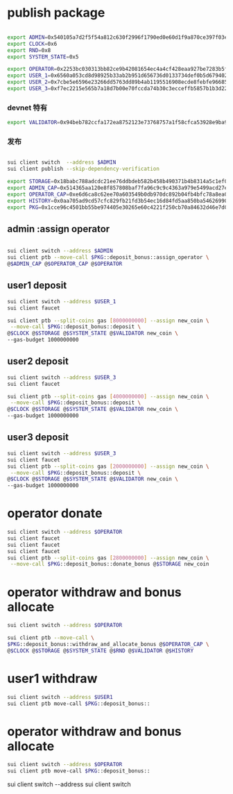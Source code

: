 # publish package
```bash

export ADMIN=0x540105a7d2f5f54a812c630f2996f1790ed0e60d1f9a870ce397f03e4cec9b38
export CLOCK=0x6
export RND=0x8
export SYSTEM_STATE=0x5

```

```bash
export OPERATOR=0x2253bc030313bb82ce9b42081654ec4a4cf428eaa927be7283b5fa672b54a7d4
export USER_1=0x6560a053cd8d98925b33ab2b951d656736d0133734def0b5d679402fc555576c
export USER_2=0x7cbe5e6596e23266dd5763dd89b4ab1195516908ecde8febfe96685c7cbe6432
export USER_3=0xf7ec2215e565b7a18d7b00e70fccda74b30c3ecceffb5857b1b3d2249e28e94f
```

### devnet 特有
```bash
export VALIDATOR=0x94beb782ccfa172ea8752123e73768757a1f58cfca53928e9ba918a2c44a695b
```
### 发布

```bash

sui client switch  --address $ADMIN
sui client publish --skip-dependency-verification 

```

```bash
export STORAGE=0x18babc788adcdc21ee76ddbdeb582b458b490371b4b8314a5c1ef0bad92a53e3
export ADMIN_CAP=0x514365aa120e8f857808baf7fa96c9c9c4363a979e5499acd27eb80f3110da23
export OPERATOR_CAP=0xe6d6ca8c62ee70a603549b0db970dc892b04fb4bfc78a8ea09434c1ca4390fea
export HISTORY=0x0aa705ad9cd57cfc829fb21fd3b54ec16d84fd5aa850ba5462699000825a20ce
export PKG=0x1cce96c4501bb55be974405e30265e60c4221f250cb70a84632d46e7d0c03a93
```




## admin :assign operator
```bash

sui client switch --address $ADMIN
sui client ptb --move-call $PKG::deposit_bonus::assign_operator \
@$ADMIN_CAP @$OPERATOR_CAP @$OPERATOR
```


## user1 deposit
```bash
sui client switch --address $USER_1
sui client faucet 

sui client ptb --split-coins gas [8000000000] --assign new_coin \
 --move-call $PKG::deposit_bonus::deposit \
@$CLOCK @$STORAGE @$SYSTEM_STATE @$VALIDATOR new_coin \
--gas-budget 1000000000
```

## user2 deposit
```bash
sui client switch --address $USER_3
sui client faucet 

sui client ptb --split-coins gas [4000000000] --assign new_coin \
 --move-call $PKG::deposit_bonus::deposit \
@$CLOCK @$STORAGE @$SYSTEM_STATE @$VALIDATOR new_coin \
--gas-budget 1000000000
```

## user3 deposit
```bash
sui client switch --address $USER_3
sui client faucet 
sui client ptb --split-coins gas [2000000000] --assign new_coin \
 --move-call $PKG::deposit_bonus::deposit \
@$CLOCK @$STORAGE @$SYSTEM_STATE @$VALIDATOR new_coin \
--gas-budget 1000000000
```

#  operator donate
```bash
sui client switch --address $OPERATOR
sui client faucet
sui client faucet
sui client faucet
sui client ptb --split-coins gas [2800000000] --assign new_coin \
 --move-call $PKG::deposit_bonus::donate_bonus @$STORAGE new_coin

```

# operator  withdraw and bonus allocate

```bash
sui client switch --address $OPERATOR

sui client ptb --move-call \
$PKG::deposit_bonus::withdraw_and_allocate_bonus @$OPERATOR_CAP \
@$CLOCK @$STORAGE @$SYSTEM_STATE @$RND @$VALIDATOR @$HISTORY
```
# user1  withdraw
```bash
sui client switch --address $USER1
sui client ptb move-call $PKG::deposit_bonus::
```

#   operator  withdraw and bonus allocate
```bash
sui client switch --address $OPERATOR
sui client ptb move-call $PKG::deposit_bonus::
```

sui client switch --address 
sui client switch